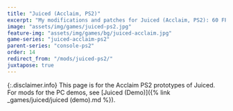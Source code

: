 ```yaml
---
title: "Juiced (Acclaim, PS2)"
excerpt: "My modifications and patches for Juiced (Acclaim, PS2): 60 FPS, Progressive Scan, DNAS Bypass and more."
image: "assets/img/games/juiced-ps2.jpg"
feature-img: "assets/img/games/bg/juiced-acclaim.jpg"
game-series: "juiced-acclaim-ps2"
parent-series: "console-ps2"
order: 14
redirect_from: "/mods/juiced-ps2/"
juxtapose: true
---
```


{:.disclaimer.info}
This page is for the Acclaim PS2 prototypes of Juiced. For mods for the PC demos, see [Juiced (Demo)]({% link _games/juiced/juiced (demo).md %}).
